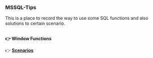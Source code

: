 <h3>MSSQL-Tips</h3>
This is a place to record the way to use some SQL functions and also solutions to certain scenario.
<br></br>

**👉 Window Functions**

👉 [**Scenarios**](https://github.com/chieh-kao-1125/MSSQL-Tips/blob/main/Scenarios/)
